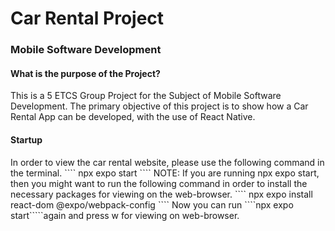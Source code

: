<h1>Car Rental Project</h1>
<h3>Mobile Software Development</h3>

<h4>What is the purpose of the Project?</h4>
This is a 5 ETCS Group Project for the Subject of Mobile Software Development.
The primary objective of this project is to show how a Car Rental App can be developed, with the use of React Native.

<h4>Startup</h4>
In order to view the car rental website, please use the following command in the terminal.
````
npx expo start
````
NOTE: If you are running npx expo start, then you might want to run the following command
in order to install the necessary packages for viewing on the web-browser.
````
npx expo install react-dom @expo/webpack-config
````
Now you can run ````npx expo start`````again and press w for viewing on web-browser.